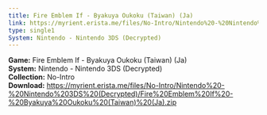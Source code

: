 ```yaml
---
title: Fire Emblem If - Byakuya Oukoku (Taiwan) (Ja)
link: https://myrient.erista.me/files/No-Intro/Nintendo%20-%20Nintendo%203DS%20(Decrypted)/Fire%20Emblem%20If%20-%20Byakuya%20Oukoku%20(Taiwan)%20(Ja).zip
type: single1
System: Nintendo - Nintendo 3DS (Decrypted)
---
```

<b>Game:</b> Fire Emblem If - Byakuya Oukoku (Taiwan) (Ja)<br>
<b>System:</b> Nintendo - Nintendo 3DS (Decrypted)<br>
<b>Collection:</b> No-Intro<br>
<b>Download:</b> https://myrient.erista.me/files/No-Intro/Nintendo%20-%20Nintendo%203DS%20(Decrypted)/Fire%20Emblem%20If%20-%20Byakuya%20Oukoku%20(Taiwan)%20(Ja).zip